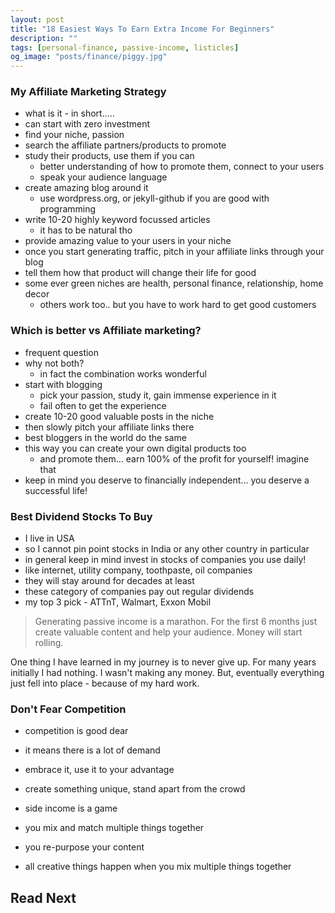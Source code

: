 ```yaml
---
layout: post
title: "18 Easiest Ways To Earn Extra Income For Beginners"
description: ""
tags: [personal-finance, passive-income, listicles]
og_image: "posts/finance/piggy.jpg"
---
```


<!-- {% include image.html path="posts/finance/piggy.jpg" path-detail="posts/finance/piggy.jpg" alt="Make Passive Income" %} -->



### My Affiliate Marketing Strategy
- what is it - in short.....
- can start with zero investment
- find your niche, passion 
- search the affiliate partners/products to promote
- study their products, use them if you can 
  - better understanding of how to promote them, connect to your users
  - speak your audience language
- create amazing blog around it 
  - use wordpress.org, or jekyll-github if you are good with programming
- write 10-20 highly keyword focussed articles 
  - it has to be natural tho
- provide amazing value to your users in your niche
- once you start generating traffic, pitch in your affiliate links through your blog
- tell them how that product will change their life for good
- some ever green niches are health, personal finance, relationship, home decor
  - others work too.. but you have to work hard to get good customers



### Which is better vs Affiliate marketing?
- frequent question
- why not both?
  - in fact the combination works wonderful
- start with blogging 
  - pick your passion, study it, gain immense experience in it 
  - fail often to get the experience
- create 10-20 good valuable posts in the niche
- then slowly pitch your affiliate links there 
- best bloggers in the world do the same 
- this way you can create your own digital products too
  - and promote them... earn 100% of the profit for yourself! imagine that
- keep in mind you deserve to financially independent... you deserve a successful life!




### Best Dividend Stocks To Buy
 - I live in USA 
 - so I cannot pin point stocks in India or any other country in particular
 - in general keep in mind invest in stocks of companies you use daily! 
 - like internet, utility company, toothpaste, oil companies
 - they will stay around for decades at least 
 - these category of companies pay out regular dividends
 - my top 3 pick - ATTnT, Walmart, Exxon Mobil


> Generating passive income is a marathon. For the first 6 months just create valuable content and help your audience. Money will start rolling.

One thing I have learned in my journey is to never give up. For many years initially I had nothing. I wasn't making any money. But, eventually everything just fell into place - because of my hard work. 



### Don't Fear Competition
- competition is good dear 
- it means there is a lot of demand
- embrace it, use it to your advantage
- create something unique, stand apart from the crowd




- side income is a game 
- you mix and match multiple things together 
- you re-purpose your content 
- all creative things happen when you mix multiple things together 



## Read Next

<!-- [How to make passive income? More importantly - WHY?](http://ngninja.com/posts/how-to-make-passive-income) -->



